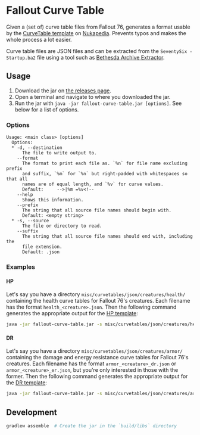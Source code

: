 # Fallout Curve Table
Given a (set of) curve table files from Fallout 76, generates a format usable by the [CurveTable template](https://fallout.fandom.com/wiki/Template:CurveTable) on [Nukapedia](https://fallout.fandom.com/). Prevents typos and makes the whole process a lot easier.

Curve table files are JSON files and can be extracted from the `SeventySix - Startup.ba2` file using a tool such as [Bethesda Archive Extractor](https://www.nexusmods.com/skyrimspecialedition/mods/974).

## Usage
1. Download the jar on [the releases page](https://github.com/FWDekker/fallout-curve-tables/releases).
2. Open a terminal and navigate to where you downloaded the jar.
3. Run the jar with `java -jar fallout-curve-table.jar [options]`. See below for a list of options.

### Options
```
Usage: <main class> [options]
  Options:
  * -d, --destination
      The file to write output to.
    --format
      The format to print each file as. `%n` for file name excluding prefix 
      and suffix, `%m` for `%n` but right-padded with whitespaces so that all 
      names are of equal length, and `%v` for curve values.
      Default:     -->|%m =%v<!--
    --help
      Shows this information.
    --prefix
      The string that all source file names should begin with.
      Default: <empty string>
  * -s, --source
      The file or directory to read.
    --suffix
      The string that all source file names should end with, including the 
      file extension.
      Default: .json
```

### Examples
#### HP
Let's say you have a directory `misc/curvetables/json/creatures/health/` containing the health curve tables for Fallout 76's creatures.
Each filename has the format `health_<creature>.json`.
Then the following command generates the appropriate output for the [HP template](https://fallout.fandom.com/wiki/Template:Stats_creature_FO76/HP):
```bash
java -jar fallout-curve-table.jar -s misc/curvetables/json/creatures/health/ -d my_output.txt --prefix "health_"
```

#### DR
Let's say you have a directory `misc/curvetables/json/creatures/armor/` containing the damage and energy resistance curve tables for Fallout 76's creatures.
Each filename has the format `armor_<creature>_dr.json` or `armor_<creature>_er.json`, but you're only interested in those with the former.
Then the following command generates the appropriate output for the [DR template](https://fallout.fandom.com/wiki/Template:Stats_creature_FO76/DR):
```bash
java -jar fallout-curve-table.jar -s misc/curvetables/json/creatures/armor/ -d my_output.txt --prefix "armor_" --suffix "_dr.json"
```

## Development
```bash
gradlew assemble  # Create the jar in the `build/libs` directory
```
